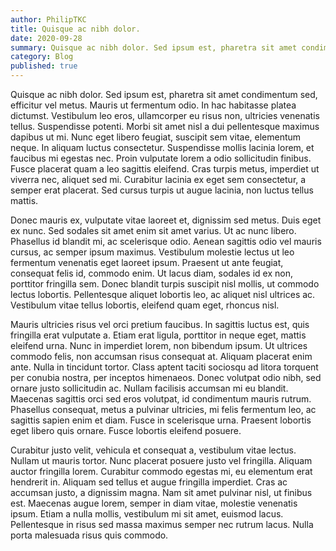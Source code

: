 ```yaml
---
author: PhilipTKC
title: Quisque ac nibh dolor.
date: 2020-09-28
summary: Quisque ac nibh dolor. Sed ipsum est, pharetra sit amet condimentum sed, efficitur vel metus. Mauris ut fermentum odio.
category: Blog
published: true
---
```


Quisque ac nibh dolor. Sed ipsum est, pharetra sit amet condimentum sed, efficitur vel metus. Mauris ut fermentum odio. In hac habitasse platea dictumst. Vestibulum leo eros, ullamcorper eu risus non, ultricies venenatis tellus. Suspendisse potenti. Morbi sit amet nisl a dui pellentesque maximus dapibus ut mi. Nunc eget libero feugiat, suscipit sem vitae, elementum neque. In aliquam luctus consectetur. Suspendisse mollis lacinia lorem, et faucibus mi egestas nec. Proin vulputate lorem a odio sollicitudin finibus. Fusce placerat quam a leo sagittis eleifend. Cras turpis metus, imperdiet ut viverra nec, aliquet sed mi. Curabitur lacinia ex eget sem consectetur, a semper erat placerat. Sed cursus turpis ut augue lacinia, non luctus tellus mattis.

Donec mauris ex, vulputate vitae laoreet et, dignissim sed metus. Duis eget ex nunc. Sed sodales sit amet enim sit amet varius. Ut ac nunc libero. Phasellus id blandit mi, ac scelerisque odio. Aenean sagittis odio vel mauris cursus, ac semper ipsum maximus. Vestibulum molestie lectus ut leo fermentum venenatis eget laoreet ipsum. Praesent ut ante feugiat, consequat felis id, commodo enim. Ut lacus diam, sodales id ex non, porttitor fringilla sem. Donec blandit turpis suscipit nisl mollis, ut commodo lectus lobortis. Pellentesque aliquet lobortis leo, ac aliquet nisl ultrices ac. Vestibulum vitae tellus lobortis, eleifend quam eget, rhoncus nisl.

Mauris ultricies risus vel orci pretium faucibus. In sagittis luctus est, quis fringilla erat vulputate a. Etiam erat ligula, porttitor in neque eget, mattis eleifend urna. Nunc in imperdiet lorem, non bibendum ipsum. Ut ultrices commodo felis, non accumsan risus consequat at. Aliquam placerat enim ante. Nulla in tincidunt tortor. Class aptent taciti sociosqu ad litora torquent per conubia nostra, per inceptos himenaeos. Donec volutpat odio nibh, sed ornare justo sollicitudin ac. Nullam facilisis accumsan mi eu blandit. Maecenas sagittis orci sed eros volutpat, id condimentum mauris rutrum. Phasellus consequat, metus a pulvinar ultricies, mi felis fermentum leo, ac sagittis sapien enim et diam. Fusce in scelerisque urna. Praesent lobortis eget libero quis ornare. Fusce lobortis eleifend posuere.

Curabitur justo velit, vehicula et consequat a, vestibulum vitae lectus. Nullam ut mauris tortor. Nunc placerat posuere justo vel fringilla. Aliquam auctor fringilla lorem. Curabitur commodo egestas mi, eu elementum erat hendrerit in. Aliquam sed tellus et augue fringilla imperdiet. Cras ac accumsan justo, a dignissim magna. Nam sit amet pulvinar nisl, ut finibus est. Maecenas augue lorem, semper in diam vitae, molestie venenatis ipsum. Etiam a nulla mollis, vestibulum mi sit amet, euismod lacus. Pellentesque in risus sed massa maximus semper nec rutrum lacus. Nulla porta malesuada risus quis commodo.